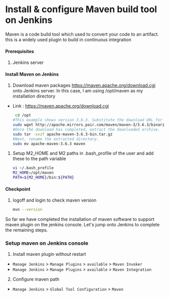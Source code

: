#  Install & configure Maven build tool on Jenkins
Maven is a code build tool which used to convert your code to an artifact. this is a widely used plugin to build in continuous integration


#### Prerequisites
1. Jenkins server

#### Install Maven on Jenkins
1. Download maven packages https://maven.apache.org/download.cgi onto Jenkins server. In this case, I am using /opt/maven as my installation directory
 - Link : https://maven.apache.org/download.cgi
    ```sh
     cd /opt
    #This example shows version 3.6.3. Substitute the download URL for the most recent version of Apache Maven from the official website. Choose the "Binary tar.gz archive".:
    sudo wget http://apache.mirrors.pair.com/maven/maven-3/3.6.3/binaries/apache-maven-3.6.3-bin.tar.gz
    #Once the download has completed, extract the downloaded archive.
    sudo tar -xvzf apache-maven-3.6.3-bin.tar.gz
    #Next, rename the extracted directory.
    sudo mv apache-maven-3.6.3 maven 
     ```
	
1. Setup M2_HOME and M2 paths in .bash_profile of the user and add these to the path variable
   ```sh
   vi ~/.bash_profile
   M2_HOME=/opt/maven
   PATH=${M2_HOME}/bin:${PATH}
   ```
#### Checkpoint 
1. logoff and login to check maven version
  
    ```sh
    mvn --version
    ```
So far we have completed the installation of maven software to support maven plugin on the jenkins console. Let's jump onto Jenkins to complete the remaining steps. 

### Setup maven on Jenkins console
1. Install maven plugin without restart  
  - `Manage Jenkins` > `Manage Plugins` > `available` > `Maven Invoker`
  - `Manage Jenkins` > `Manage Plugins` > `available` > `Maven Integration`

2. Configure maven path
  - `Manage Jenkins` > `Global Tool Configuration` > `Maven`

